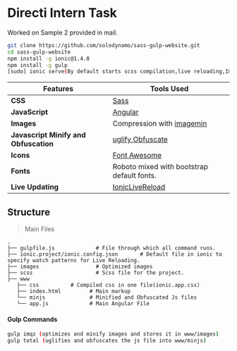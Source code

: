 # Directi Intern Task

Worked on Sample 2 provided in mail.

```bash
git clone https://github.com/solodynamo/sass-gulp-website.git
cd sass-gulp-website
npm install -g ionic@1.4.0
npm install -g gulp
[sudo] ionic serve(By default starts scss compilation,live reloading,Image Optimization,Js Uglification and Obfuscation)
```

Features | Tools Used
------ | -----
**CSS** | [Sass](http://sass-lang.com/)
**JavaScript** | [Angular](https://angularjs.org/)
**Images** | Compression with [imagemin](https://www.npmjs.com/package/gulp-imagemin)
**Javascript Minify and Obfuscation** | [uglify](https://www.npmjs.com/package/gulp-uglify),[Obfuscate](https://www.npmjs.com/package/gulp-js-obfuscator)
**Icons** | [Font Awesome](http://fontawesome.io/)
**Fonts** | Roboto mixed with bootstrap default fonts.
**Live Updating** | [IonicLiveReload](http://blog.ionic.io/live-reload-all-things-ionic-cli/)
## Structure
> Main Files

    .
    ├── gulpfile.js             # File through which all command runs.
    ├── ionic.project/ionic.config.json       # Default file in ionic to specify watch patterns for Live Reloading.
    ├── images                  # Optimized images
    ├── scss                    # Scss file for the project.
    ├── www
       ├── css          # Compiled css in one file(ionic.app.css)
       ├── index.html         # Main markup
       └── minjs              # Minified and Obfuscated Js files     
       └── app.js             # Main Angular File


#### Gulp Commands
```bash
gulp imqz (optimizes and minify images and stores it in www/images)
gulp total (uglifies and obfuscates the js file into www/minjs)
```
